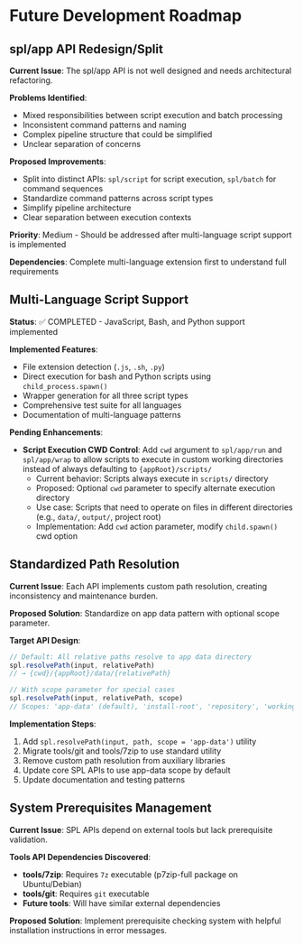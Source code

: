 # Future Development Roadmap

## spl/app API Redesign/Split

**Current Issue**: The spl/app API is not well designed and needs architectural refactoring.

**Problems Identified**:
- Mixed responsibilities between script execution and batch processing
- Inconsistent command patterns and naming
- Complex pipeline structure that could be simplified
- Unclear separation of concerns

**Proposed Improvements**:
- Split into distinct APIs: `spl/script` for script execution, `spl/batch` for command sequences
- Standardize command patterns across script types
- Simplify pipeline architecture
- Clear separation between execution contexts

**Priority**: Medium - Should be addressed after multi-language script support is implemented

**Dependencies**: Complete multi-language extension first to understand full requirements

## Multi-Language Script Support

**Status**: ✅ COMPLETED - JavaScript, Bash, and Python support implemented

**Implemented Features**:
- File extension detection (`.js`, `.sh`, `.py`)
- Direct execution for bash and Python scripts using `child_process.spawn()`
- Wrapper generation for all three script types
- Comprehensive test suite for all languages
- Documentation of multi-language patterns

**Pending Enhancements**:
- **Script Execution CWD Control**: Add `cwd` argument to `spl/app/run` and `spl/app/wrap` to allow scripts to execute in custom working directories instead of always defaulting to `{appRoot}/scripts/`
  - Current behavior: Scripts always execute in `scripts/` directory
  - Proposed: Optional `cwd` parameter to specify alternate execution directory
  - Use case: Scripts that need to operate on files in different directories (e.g., `data/`, `output/`, project root)
  - Implementation: Add `cwd` action parameter, modify `child.spawn()` cwd option

## Standardized Path Resolution

**Current Issue**: Each API implements custom path resolution, creating inconsistency and maintenance burden.

**Proposed Solution**: Standardize on app data pattern with optional scope parameter.

**Target API Design**:
```javascript
// Default: All relative paths resolve to app data directory
spl.resolvePath(input, relativePath)  
// → {cwd}/{appRoot}/data/{relativePath}

// With scope parameter for special cases
spl.resolvePath(input, relativePath, scope)
// Scopes: 'app-data' (default), 'install-root', 'repository', 'working-dir'
```

**Implementation Steps**:
1. Add `spl.resolvePath(input, path, scope = 'app-data')` utility
2. Migrate tools/git and tools/7zip to use standard utility
3. Remove custom path resolution from auxiliary libraries
4. Update core SPL APIs to use app-data scope by default
5. Update documentation and testing patterns

## System Prerequisites Management

**Current Issue**: SPL APIs depend on external tools but lack prerequisite validation.

**Tools API Dependencies Discovered**:
- **tools/7zip**: Requires `7z` executable (p7zip-full package on Ubuntu/Debian)
- **tools/git**: Requires `git` executable
- **Future tools**: Will have similar external dependencies

**Proposed Solution**: Implement prerequisite checking system with helpful installation instructions in error messages.